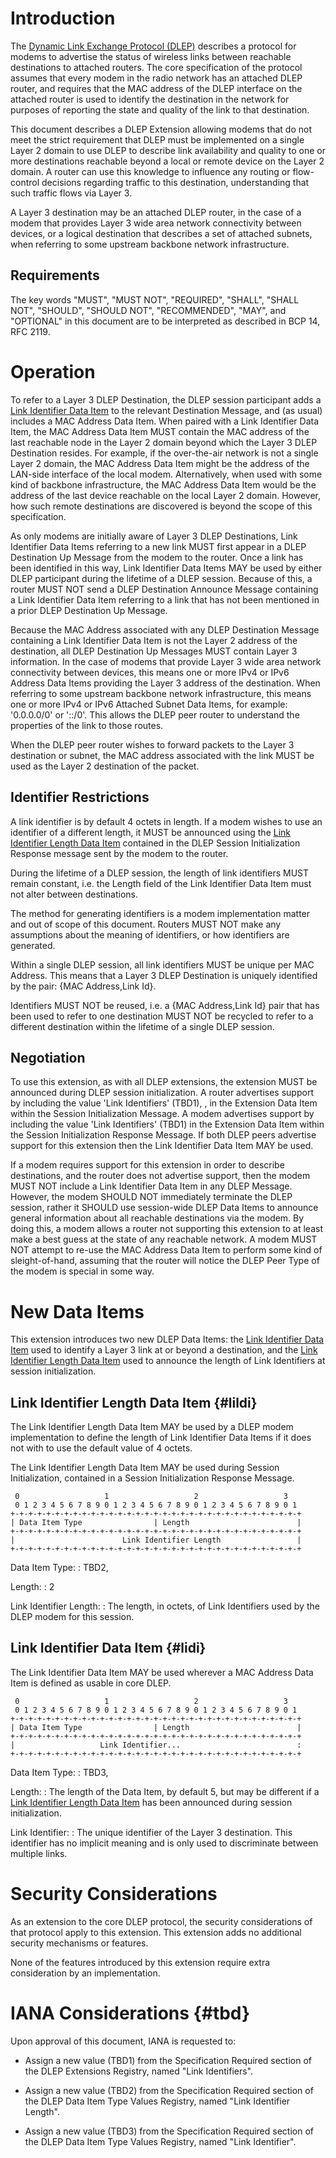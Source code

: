 # Introduction

The [Dynamic Link Exchange Protocol (DLEP)](#RFC8175) describes a protocol for
modems to advertise the status of wireless links between reachable destinations
to attached routers. The core specification of the protocol assumes that every
modem in the radio network has an attached DLEP router, and requires that the
MAC address of the DLEP interface on the attached router is used to identify the
destination in the network for purposes of reporting the state and quality of
the link to that destination.

This document describes a DLEP Extension allowing modems that do not meet the
strict requirement that DLEP must be implemented on a single Layer 2 domain to
use DLEP to describe link availability and quality to one or more destinations
reachable beyond a local or remote device on the Layer 2 domain. A router can
use this knowledge to influence any routing or flow-control decisions regarding
traffic to this destination, understanding that such traffic flows via Layer 3.

A Layer 3 destination may be an attached DLEP router, in the case of a modem
that provides Layer 3 wide area network connectivity between devices, or a
logical destination that describes a set of attached subnets, when referring to
some upstream backbone network infrastructure.

## Requirements

The key words "MUST", "MUST NOT", "REQUIRED", "SHALL", "SHALL NOT", "SHOULD", 
"SHOULD NOT", "RECOMMENDED", "MAY", and "OPTIONAL" in this document are to be 
interpreted as described in BCP 14, RFC 2119.

# Operation

To refer to a Layer 3 DLEP Destination, the DLEP session participant adds a 
[Link Identifier Data Item](#lidi) to the relevant Destination Message, and (as usual) includes a MAC
Address Data Item. When paired with a Link Identifier Data Item, the MAC Address
Data Item MUST contain the MAC address of the last reachable node in the Layer 2
domain beyond which the Layer 3 DLEP Destination resides. For example, if the
over-the-air network is not a single Layer 2 domain, the MAC Address Data Item
might be the address of the LAN-side interface of the local modem.
Alternatively, when used with some kind of backbone infrastructure, the MAC
Address Data Item would be the address of the last device reachable on the local
Layer 2 domain. However, how such remote destinations are discovered is beyond
the scope of this specification.

As only modems are initially aware of Layer 3 DLEP Destinations, Link
Identifier Data Items referring to a new link MUST first appear in a DLEP
Destination Up Message from the modem to the router. Once a link has been
identified in this way, Link Identifier Data Items MAY be used by either DLEP
participant during the lifetime of a DLEP session. Because of this, a router
MUST NOT send a DLEP Destination Announce Message containing a Link Identifier
Data Item referring to a link that has not been mentioned in a prior DLEP
Destination Up Message.

Because the MAC Address associated with any DLEP Destination Message containing
a Link Identifier Data Item is not the Layer 2 address of the destination, all
DLEP Destination Up Messages MUST contain Layer 3 information. In the case of
modems that provide Layer 3 wide area network connectivity between devices, this
means one or more IPv4 or IPv6 Address Data Items providing the Layer 3 address
of the destination. When referring to some upstream backbone network
infrastructure, this means one or more IPv4 or IPv6 Attached Subnet Data Items,
for example: '0.0.0.0/0' or '::/0'. This allows the DLEP peer router to
understand the properties of the link to those routes.

When the DLEP peer router wishes to forward packets to the Layer 3 destination
or subnet, the MAC address associated with the link MUST be used as the Layer 2
destination of the packet.

## Identifier Restrictions

A link identifier is by default 4 octets in length.  If a modem wishes to use an identifier 
of a different length, it MUST be announced using the [Link Identifier Length Data Item](#lildi)
contained in the DLEP Session Initialization Response message sent 
by the modem to the router.

During the lifetime of a DLEP session, the length of link identifiers MUST
remain constant, i.e. the Length field of the Link Identifier Data Item must not
alter between destinations.

The method for generating identifiers is a modem implementation matter and out
of scope of this document. Routers MUST NOT make any assumptions about the
meaning of identifiers, or how identifiers are generated.

Within a single DLEP session, all link identifiers MUST be unique per MAC
Address. This means that a Layer 3 DLEP Destination is uniquely identified by
the pair: {MAC Address,Link Id}.

Identifiers MUST NOT be reused, i.e. a {MAC Address,Link Id} pair that has
been used to refer to one destination MUST NOT be recycled to refer to a
different destination within the lifetime of a single DLEP session.

## Negotiation

To use this extension, as with all DLEP extensions, the extension MUST
be announced during DLEP session initialization. A router advertises
support by including the value 'Link Identifiers' (TBD1), [](#tbd), in the
Extension Data Item within the Session Initialization Message. A modem
advertises support by including the value 'Link Identifiers' (TBD1) in
the Extension Data Item within the Session Initialization Response
Message. If both DLEP peers advertise support for this extension then
the Link Identifier Data Item MAY be used.

If a modem requires support for this extension in order to describe
destinations, and the router does not advertise support, then the modem
MUST NOT include a Link Identifier Data Item in any DLEP Message.
However, the modem SHOULD NOT immediately terminate the DLEP session,
rather it SHOULD use session-wide DLEP Data Items to announce general
information about all reachable destinations via the modem. By doing
this, a modem allows a router not supporting this extension to at least
make a best guess at the state of any reachable network. A modem MUST
NOT attempt to re-use the MAC Address Data Item to perform some kind of
sleight-of-hand, assuming that the router will notice the DLEP Peer Type
of the modem is special in some way.

# New Data Items

This extension introduces two new DLEP Data Items: the [Link Identifier Data Item](#lidi)
 used to identify a Layer 3 link at or beyond a destination, and the
[Link Identifier Length Data Item](#lildi) used to announce the length of Link Identifiers 
at session initialization. 

## Link Identifier Length Data Item     {#lildi}

The Link Identifier Length Data Item MAY be used by a DLEP modem implementation to 
define the length of Link Identifier Data Items if it does not with to use the default 
value of 4 octets.

The Link Identifier Length Data Item MAY be used during Session Initialization, contained 
in a Session Initialization Response Message.

     0                   1                   2                   3
     0 1 2 3 4 5 6 7 8 9 0 1 2 3 4 5 6 7 8 9 0 1 2 3 4 5 6 7 8 9 0 1
    +-+-+-+-+-+-+-+-+-+-+-+-+-+-+-+-+-+-+-+-+-+-+-+-+-+-+-+-+-+-+-+-+
    | Data Item Type                | Length                        |
    +-+-+-+-+-+-+-+-+-+-+-+-+-+-+-+-+-+-+-+-+-+-+-+-+-+-+-+-+-+-+-+-+
    |                        Link Identifier Length                 |
    +-+-+-+-+-+-+-+-+-+-+-+-+-+-+-+-+-+-+-+-+-+-+-+-+-+-+-+-+-+-+-+-+
    

Data Item Type:
:    TBD2, [](#tbd)

Length:
:    2

Link Identifier Length:
:    The length, in octets, of Link Identifiers used by the DLEP modem for this session.


## Link Identifier Data Item		{#lidi}

The Link Identifier Data Item MAY be used wherever a MAC Address Data
Item is defined as usable in core DLEP.

     0                   1                   2                   3
     0 1 2 3 4 5 6 7 8 9 0 1 2 3 4 5 6 7 8 9 0 1 2 3 4 5 6 7 8 9 0 1
    +-+-+-+-+-+-+-+-+-+-+-+-+-+-+-+-+-+-+-+-+-+-+-+-+-+-+-+-+-+-+-+-+
    | Data Item Type                | Length                        |
    +-+-+-+-+-+-+-+-+-+-+-+-+-+-+-+-+-+-+-+-+-+-+-+-+-+-+-+-+-+-+-+-+
    |                   Link Identifier...                          :
    +-+-+-+-+-+-+-+-+-+-+-+-+-+-+-+-+-+-+-+-+-+-+-+-+-+-+-+-+-+-+-+-+
    

Data Item Type:
:    TBD3, [](#tbd)

Length:
:    The length of the Data Item, by default 5, but may be different if a 
     [Link Identifier Length Data Item](#lildi) has been announced during session initialization.

Link Identifier:
:    The unique identifier of the Layer 3 destination.  This identifier
     has no implicit meaning and is only used to discriminate between multiple links.

# Security Considerations

As an extension to the core DLEP protocol, the security considerations of that 
protocol apply to this extension.  This extension adds no additional security 
mechanisms or features.

None of the features introduced by this extension require extra consideration
by an implementation.

# IANA Considerations		{#tbd}

Upon approval of this document, IANA is requested to:

* Assign a new value (TBD1) from the Specification Required section of the
  DLEP Extensions Registry, named "Link Identifiers".  
 
* Assign a new value (TBD2) from the Specification Required section of the
  DLEP Data Item Type Values Registry, named "Link Identifier Length".
  
* Assign a new value (TBD3) from the Specification Required section of the
  DLEP Data Item Type Values Registry, named "Link Identifier".
